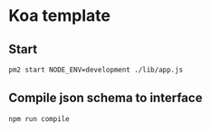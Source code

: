 # Koa template

## Start

```bash
pm2 start NODE_ENV=development ./lib/app.js
```

## Compile json schema to interface

```bash
npm run compile
```
